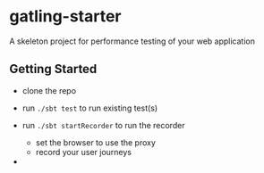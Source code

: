 gatling-starter
===============

A skeleton project for performance testing of your web application

## Getting Started

- clone the repo

- run `./sbt test` to run existing test(s)

- run `./sbt startRecorder` to run the recorder

    - set the browser to use the proxy
    - record your user journeys

-

